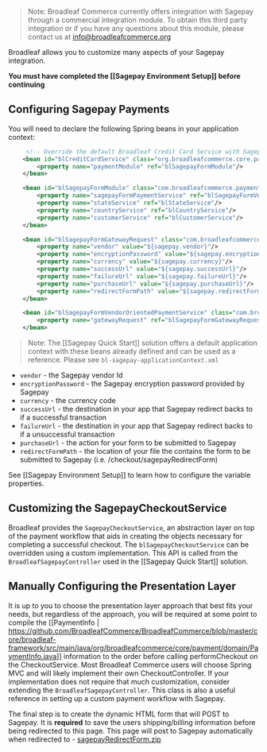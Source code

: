 > Note: Broadleaf Commerce currently offers integration with Sagepay through a commercial integration module. To obtain this third party integration or if you have any questions about this module, please contact us at info@broadleafcommerce.org

Broadleaf allows you to customize many aspects of your Sagepay integration.

**You must have completed the [[Sagepay Environment Setup]] before continuing**

## Configuring Sagepay Payments

You will need to declare the following Spring beans in your application context:

```xml
     <!-- Override the default Broadleaf Credit Card Service with Sagepay -->
    <bean id="blCreditCardService" class="org.broadleafcommerce.core.payment.service.PaymentServiceImpl">
        <property name="paymentModule" ref="blSagepayFormModule"/>
    </bean>

    <bean id="blSagepayFormModule" class="com.broadleafcommerce.payment.service.module.SagepayFormPaymentModule">
        <property name="sagepayFormPaymentService" ref="blSagepayFormVendorOrientedPaymentService"/>
        <property name="stateService" ref="blStateService"/>
        <property name="countryService" ref="blCountryService"/>
        <property name="customerService" ref="blCustomerService"/>
    </bean>

    <bean id="blSagepayFormGatewayRequest" class="com.broadleafcommerce.vendor.sagepay.service.payment.SagepayFormGatewayRequestImpl">
        <property name="vendor" value="${sagepay.vendor}"/>
        <property name="encryptionPassword" value="${sagepay.encryptionPassword}"/>
        <property name="currency" value="${sagepay.currency}"/>
        <property name="successUrl" value="${sagepay.successUrl}"/>
        <property name="failureUrl" value="${sagepay.failureUrl}"/>
        <property name="purchaseUrl" value="${sagepay.purchaseUrl}"/>
        <property name="redirectFormPath" value="${sagepay.redirectFormPath}"/>
    </bean>

    <bean id="blSagepayFormVendorOrientedPaymentService" class="com.broadleafcommerce.vendor.sagepay.service.payment.SagepayFormPaymentServiceImpl">
        <property name="gatewayRequest" ref="blSagepayFormGatewayRequest"/>
    </bean>

```
> Note: The [[Sagepay Quick Start]] solution offers a default application context with these beans already defined and can be used as a reference. Please see `bl-sagepay-applicationContext.xml`

* `vendor` - the Sagepay vendor Id
* `encryptionPassword` - the Sagepay encryption password provided by Sagepay
* `currency` - the currency code
* `successUrl` - the destination in your app that Sagepay redirect backs to if a successful transaction
* `failureUrl` - the destination in your app that Sagepay redirect backs to if a unsuccessful transaction
* `purchaseUrl` - the action for your form to be submitted to Sagepay
* `redirectFormPath` - the location of your file the contains the form to be submitted to Sagepay    (i.e. /checkout/sagepayRedirectForm) 

See [[Sagepay Environment Setup]] to learn how to configure the variable properties.

## Customizing the SagepayCheckoutService

Broadleaf provides the `SagepayCheckoutService`, an abstraction layer on top of the payment workflow that aids in creating
the objects necessary for completing a successful checkout. The `blSagepayCheckoutService` can be overridden using a custom implementation.
This API is called from the `BroadleafSagepayController` used in the [[Sagepay Quick Start]] solution.

## Manually Configuring the Presentation Layer

It is up to you to choose the presentation layer approach that best fits your needs, but regardless of the approach, 
you will be required at some point to compile the [[PaymentInfo | https://github.com/BroadleafCommerce/BroadleafCommerce/blob/master/core/broadleaf-framework/src/main/java/org/broadleafcommerce/core/payment/domain/PaymentInfo.java]] information 
to the order before calling performCheckout on the CheckoutService. 
Most Broadleaf Commerce users will choose Spring MVC and will likely implement their own CheckoutController. 
If your implementation does not require that much customization, consider extending the `BroadleafSagepayController`.
This class is also a useful reference in setting up a custom payment workflow with Sagepay.

The final step is to create the dynamic HTML form that will POST to Sagepay. It is **required** to save the users shipping/billing information before being redirected to this page. This page will post to Sagepay automatically when redirected to - [sagepayRedirectForm.zip](sourceFiles/sagepayRedirectForm.zip)
